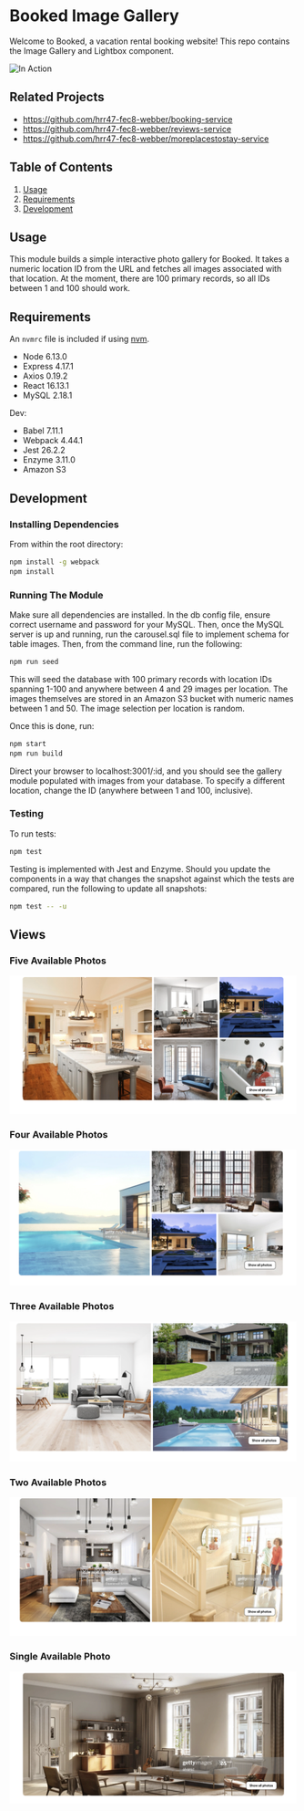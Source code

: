 # Booked Image Gallery

Welcome to Booked, a vacation rental booking website! This repo contains the Image Gallery and Lightbox component.

![In Action](./screenshots/ezgif-6-226eeb09347c.gif?raw=true)

## Related Projects

  - https://github.com/hrr47-fec8-webber/booking-service
  - https://github.com/hrr47-fec8-webber/reviews-service
  - https://github.com/hrr47-fec8-webber/moreplacestostay-service

## Table of Contents

1. [Usage](#Usage)
1. [Requirements](#requirements)
1. [Development](#development)

## Usage

This module builds a simple interactive photo gallery for Booked. It takes a numeric location ID from the URL and fetches all images associated with that location. At the moment, there are 100 primary records, so all IDs between 1 and 100 should work.

## Requirements

An `nvmrc` file is included if using [nvm](https://github.com/creationix/nvm).

- Node 6.13.0
- Express 4.17.1
- Axios 0.19.2
- React 16.13.1
- MySQL 2.18.1

Dev:
- Babel 7.11.1
- Webpack 4.44.1
- Jest 26.2.2
- Enzyme 3.11.0
- Amazon S3

## Development

### Installing Dependencies

From within the root directory:

```sh
npm install -g webpack
npm install
```

### Running The Module

Make sure all dependencies are installed. In the db config file, ensure correct username and password for your MySQL. Then, once the MySQL server is up and running, run the carousel.sql file to implement schema for table images. Then, from the command line, run the following:

```sh
npm run seed
```

This will seed the database with 100 primary records with location IDs spanning 1-100 and anywhere between 4 and 29 images per location. The images themselves are stored in an Amazon S3 bucket with numeric names between 1 and 50. The image selection per location is random.

Once this is done, run:

```sh
npm start
npm run build
```
Direct your browser to localhost:3001/:id, and you should see the gallery module populated with images from your database. To specify a different location, change the ID (anywhere between 1 and 100, inclusive).

### Testing

To run tests:

```sh
npm test
```

Testing is implemented with Jest and Enzyme. Should you update the components in a way that changes the snapshot against which the tests are compared, run the following to update all snapshots:

```sh
npm test -- -u
```

## Views

### Five Available Photos
![Five Available Photos](./screenshots/5Imgs.png?raw=true)

### Four Available Photos
![Four Available Photos](./screenshots/4Imgs.png?raw=true)

### Three Available Photos
![Three Available Photos](./screenshots/3Imgs.png?raw=true)

### Two Available Photos
![Two Available Photos](./screenshots/2Imgs.png?raw=true)

### Single Available Photo
![Single Available Photo](./screenshots/1IMG.png?raw=true)
